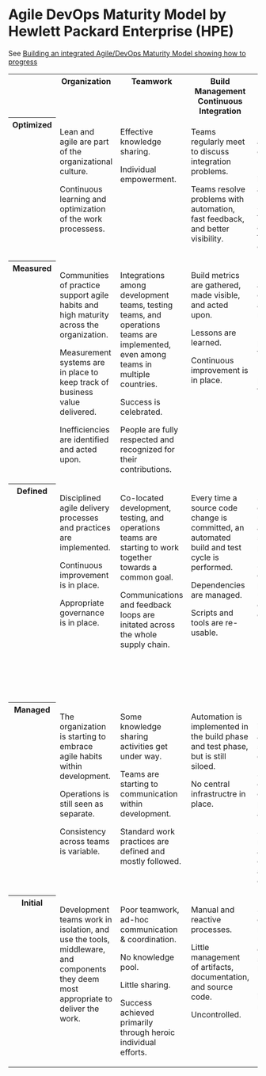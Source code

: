 # Agile DevOps Maturity Model by Hewlett Packard Enterprise (HPE)

See [Building an integrated Agile/DevOps Maturity Model showing how to progress](
https://community.hpe.com/t5/Cloud-Source/Building-an-integrated-Agile-DevOps-Maturity-Model-showing-how/ba-p/6796526)

<table>

<tr style="vertical-align:top;">
<th></th>
<th>Organization</th>
<th>Teamwork</th>
<th>Build Management Continuous Integration</th>
<th>Continuous Delivery and Deployment</th>
<th>Lifecycle Management & Compliance</th>
<th>Testing</th>
<th>Data & Integration Management</th>
</tr>

<tr style="vertical-align:top;">

<th>Optimized</th>

<td style="vertical-align:top;">
<p>Lean and agile are part of the organizational culture.</p>
<p>Continuous learning and optimization of the work processess.</p>
</td>

<td style="vertical-align:top;">
<p>Effective knowledge sharing.</p>
<p>Individual empowerment.</p>
</td>

<td style="vertical-align:top;">
<p>Teams regularly meet to discuss integration problems.</p>
<p>Teams resolve problems with automation, fast feedback, and better visibility.</p>
</td>

<td style="vertical-align:top;">
<p>Environments are managed effectively.</p>
<p>Provisioning is fully automated.</p>
<p>Standard topologies are available for common components.</p>
</td>

<td style="vertical-align:top;">
<p>Full portfolio and lifecycle management are in place, and integrate user requirements, development, testing, staging, and production.</p>
</td>

<td style="vertical-align:top;">
<p>Testing is fully automated.</p>
<p>Production rollbacks are rare.</p>
<p>Defects are found and fixed immediately.</p>
</td>

<td style="vertical-align:top;">
<p>Release-to-release feedback loop of database and ingration performance and deployment processes.</p>
</td>

</tr>

<tr style="vertical-align:top;">

<th>Measured</th>

<td style="vertical-align:top;">
<p>Communities of practice support agile habits and high maturity across the organization.</p>
<p>Measurement systems are in place to keep track of business value delivered.</p>
<p>Inefficiencies are identified and acted upon.</p>
</td>

<td style="vertical-align:top;">
<p>Integrations among development teams, testing teams, and operations teams are implemented, even among teams in multiple countries.</p>
<p>Success is celebrated.</p>
<p>People are fully respected and recognized for their contributions.</p>
</td>

<td style="vertical-align:top;">
<p>Build metrics are gathered, made visible, and acted upon.</p>
<p>Lessons are learned.</p>
<p>Continuous improvement is in place.</p>
</td>

<td style="vertical-align:top;">
<p>Deployments are orchestrated and managed.</p>
<p>Release processes are tested.</p>
<p>Rollback processes are tested.</p>
</td>

<td style="vertical-align:top;">
<p>Environmental health and application health are monitored and proactively managed.</p>
<p>Cycle times are monitored.</p>
</td>

<td style="vertical-align:top;">
<p>Quality metrics and trends are tracked.</p>
<p>Non-functional requirements are defined and measured.</p>
</td>

<td style="vertical-align:top;">
<p>Database upgrades and rollbacks are tested with every deployment.</p>
<p>Database performance is monitored and optimized.</p>
<p>Integration is performed by using message queues, enabling scale-up and scale-down.</p>
</td>

</tr>

<tr style="vertical-align:top;">

<th>Defined</th>

<td style="vertical-align:top;">
<p>Disciplined agile delivery processes and practices are implemented.</p>
<p>Continuous improvement is in place.</p>
<p>Appropriate governance is in place.</p>
</td>

<td style="vertical-align:top;">
<p>Co-located development, testing, and operations teams are starting to work together towards a common goal.</p>
<p>Communications and feedback loops are initated across the whole supply chain.</p>
</td>

<td style="vertical-align:top;">
<p>Every time a source code change is committed, an automated build and test cycle is performed.</p>
<p>Dependencies are managed.</p>
<p>Scripts and tools are re-usable.</p>
</td>

<td style="vertical-align:top;">
<p>Software is deployed using a fully-automated, self-service process.</p>
<p>Same deployment process is used for every environment.</p>
</td>

<td style="vertical-align:top;">
<p>Lean portforlio management.</p>
<p>Change management and approval processes are in place and enforced.</p>
</td>

<td style="vertical-align:top;">
<p>Automated unit tests.</p>
<p>Automated acceptance tests.</p>
<p>Testing is part of the devleopment process.</p>
<p>Feedback loops are in place.</p>
<p>Continuous improvement is measured and managed.</p>
</td>

<td style="vertical-align:top;">
<p>Databases and integrations are included in the deployment process.</p>
</td>

</tr>

<tr style="vertical-align:top;">

<th>Managed</th>

<td style="vertical-align:top;">
<p>The organization is starting to embrace agile habits within development.</p>
<p>Operations is still seen as separate.</p>
<p>Consistency across teams is variable.</p>
</td>

<td style="vertical-align:top;">
<p>Some knowledge sharing activities get under way.</p>
<p>Teams are starting to communication within development.</p>
<p>Standard work practices are defined and mostly followed.</p>
</td>

<td style="vertical-align:top;">
<p>Automation is implemented in the build phase and test phase, but is still siloed.</p>
<p>No central infrastructre in place.</p>
</td>

<td style="vertical-align:top;">
<p>Deployment is partially automated to some environments.</p>
<p>Some environments can be provisioned automatically.</p>
<p>Some middleware and database components are provided centrally.</p>
</td>

<td style="vertical-align:top;">
<p>Lifecycle management is painful and infrequent but releases are reliable.</p>
<p>There is limited traceability from requirement to release.</p>
<p>Quality is improving.</p>
</td>

<td style="vertical-align:top;">
<p>Test scripts and test data are generated as part of the development process.</p>
<p>Test scripst and test data are used for automating some tests.</p>
</td>

<td style="vertical-align:top;">
<p>Database changes are done through the use of automated scripts with versions associated to applications.</p>
<p>An Enterprise Application Integration bus is implemented to facilitate integration.</p>
</td>

</tr>

<tr style="vertical-align:top;">

<th>Initial</th>

<td style="vertical-align:top;">
<p>Development teams work in isolation, and use the tools, middleware, and components they deem most appropriate to deliver the work.</td>
</td>

<td style="vertical-align:top;">
<p>Poor teamwork, ad-hoc communication & coordination.</p>
<p>No knowledge pool.</p>
<p>Little sharing.</p>
<p>Success achieved primarily through heroic individual efforts.</p>
</td>

<td style="vertical-align:top;">
<p>Manual and reactive processes.</p>
<p>Little management of artifacts, documentation, and source code.</p>
<p>Uncontrolled.</p>
</td>

<td style="vertical-align:top;">
<p>Software is deployed manually, using environment-specific binaries.</p>
<p>Environment is provisioned manually.</p>
</td>

<td style="vertical-align:top;">
<p>Infrequent and unreliable releases.</p>
<p>Manual application lifecycle.</p>
<p>Software quality turns out to be variable.</p>
</td>

<td style="vertical-align:top;">
<p>Manual testing.</p>
<p>No test scripts.</p>
<p>Typically done after development.</p>
</td>

<td style="vertical-align:top;">
<p>Data migrations are performed manually.</p>
<p>Integration is ad-hoc and often point-to-point.</p>
</td>

</tr>

</table>
